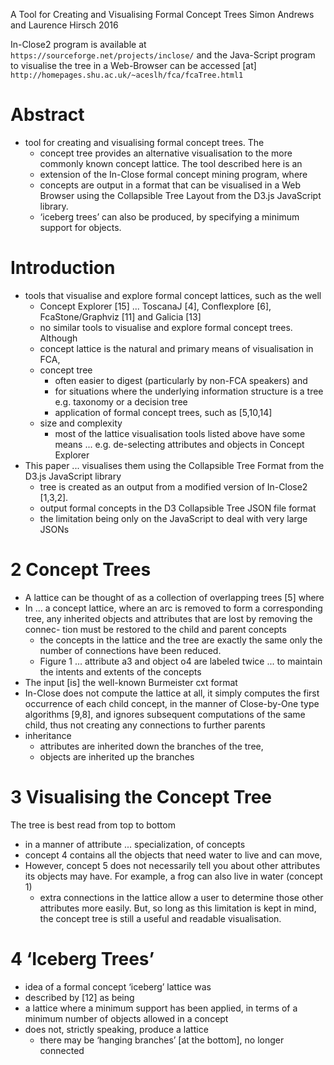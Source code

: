 A Tool for Creating and Visualising Formal Concept Trees
Simon Andrews and Laurence Hirsch
2016

In-Close2 program is available at `https://sourceforge.net/projects/inclose/`
and the Java-Script program to visualise the tree in a Web-Browser can be accessed [at]
`http://homepages.shu.ac.uk/~aceslh/fca/fcaTree.html1`

# Abstract

* tool for creating and visualising formal concept trees.  The
  * concept tree provides an alternative visualisation to the more commonly
    known concept lattice. The tool described here is an
  * extension of the In-Close formal concept mining program, where
  * concepts are output in a format that can be visualised in a Web Browser
    using the Collapsible Tree Layout from the D3.js JavaScript library.
  * ‘iceberg trees’ can also be produced, by specifying a minimum support for
    objects.

# Introduction

* tools that visualise and explore formal concept lattices, such as the well
  * Concept Explorer [15] ... ToscanaJ [4], Conflexplore [6], FcaStone/Graphviz
    [11] and Galicia [13]
  * no similar tools to visualise and explore formal concept trees.  Although
  * concept lattice is the natural and primary means of visualisation in FCA,
  * concept tree
    * often easier to digest (particularly by non-FCA speakers) and
    * for situations where the underlying information structure is a tree
      e.g. taxonomy or a decision tree
    * application of formal concept trees, such as [5,10,14]
  * size and complexity
    * most of the lattice visualisation tools listed above have some means ...
      e.g. de-selecting attributes and objects in Concept Explorer
* This paper ... visualises them using the Collapsible Tree Format
  from the D3.js JavaScript library
  * tree is created as an output from a modified version of In-Close2 [1,3,2].
  * output formal concepts in the D3 Collapsible Tree JSON file format
  * the limitation being only on the JavaScript to deal with very large JSONs

# 2 Concept Trees

* A lattice can be thought of as a collection of overlapping trees [5] where
* In ... a concept lattice, where an arc is removed to form a corresponding
  tree, any inherited objects and attributes that are lost by removing the
  connec- tion must be restored to the child and parent concepts
  * the concepts in the lattice and the tree are exactly the same
    only the number of connections have been reduced.
  * Figure 1 ... attribute a3 and object o4 are labeled twice ... to maintain
    the intents and extents of the concepts
* The input [is] the well-known Burmeister cxt format
* In-Close does not compute the lattice at all, it
  simply computes the first occurrence of each child concept, in the manner of
  Close-by-One type algorithms [9,8], and ignores subsequent computations of
  the same child, thus not creating any connections to further parents
* inheritance
  * attributes are inherited down the branches of the tree,
  * objects are inherited up the branches

# 3 Visualising the Concept Tree

The tree is best read from top to bottom
* in a manner of attribute ...  specialization, of concepts
* concept 4 contains all the objects that need water to live and can move,
* However, concept 5 does not necessarily tell you about other attributes its
  objects may have. For example, a frog can also live in water (concept 1)
  * extra connections in the lattice allow a user to determine those other
    attributes more easily. But, so long as this limitation is kept in mind,
    the concept tree is still a useful and readable visualisation.

# 4 ‘Iceberg Trees’

* idea of a formal concept ‘iceberg’ lattice was
* described by [12] as being
* a lattice where a minimum support has been applied, in terms of a minimum
  number of objects allowed in a concept
* does not, strictly speaking, produce a lattice
  * there may be ‘hanging branches’ [at the bottom], no longer connected

